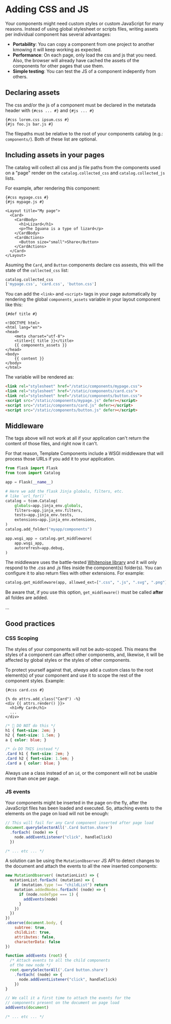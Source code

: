 # Adding CSS and JS

Your components might need custom styles or custom JavaScript for many reasons. Instead of using global stylesheet or scripts files, writing assets per individual component has several advantages:

- **Portability**: You can copy a component from one project to another kmowing it will keep working as expected.
- **Performance**: On each page, only load the css and js that you need. Also, the browser will already have cached the assets of the components for other pages that use them.
- **Simple testing**: You can test the JS of a component indepently from others.


## Declaring assets

The css and/or the js of a component must be declared in the metatada header with `{#css ... #}` and `{#js ... #}`

```html+jinja
{#css lorem.css ipsum.css #}
{#js foo.js bar.js #}
```

The filepaths must be relative to the root of your components catalog (e.g.: `components/`). Both of these list are optional.


## Including assets in your pages

The catalog will collect all css and js file paths from the components used on a "page" render on the `catalog.collected_css` and `catalog.collected_js` lists.

For example, after rendering this component:

```html+jinja title="components/MyPage.jinja"
{#css mypage.css #}
{#js mypage.js #}

<Layout title="My page">
  <Card>
    <CardBody>
      <h1>Lizard</h1>
      <p>The Iguana is a type of lizard</p>
    </CardBody>
    <CardActions>
      <Button size="small">Share</Button>
    </CardActions>
  </Card>
</Layout>
```

Asuming the `Card`, and `Button` components declare css assests, this will the state of the `collected_css` list:

```py
catalog.collected_css
['mypage.css', 'card.css', 'button.css']
```

You can add the `<link>` and `<script>` tags in your page automatically by rendering the global `components_assets` variable in your layout component like this:

```html+jinja title="components/Layout.jinja" hl_lines="7"
{#def title #}

<!DOCTYPE html>
<html lang="en">
<head>
	<meta charset="utf-8">
	<title>{{ title }}</title>
	{{ components_assets }}
</head>
<body>
	{{ content }}
</body>
</html>
```

The variable will be rendered as:

```html
<link rel="stylesheet" href="/static/components/mypage.css">
<link rel="stylesheet" href="/static/components/card.css">
<link rel="stylesheet" href="/static/components/button.css">
<script src="/static/components/mypage.js" defer></script>
<script src="/static/components/card.js" defer></script>
<script src="/static/components/button.js" defer></script>
```

## Middleware

The tags above will not work at all if your application can't return the content of those files, and right now it can't.

For that reason, Template Components include a WSGI middleware that will process those URLs if you add it to your application.

```py
from flask import Flask
from tcom import Catalog

app = Flask(__name__)

# Here we add the flask Jinja globals, filters, etc.
# like `url_for()`
catalog = tcom.Catalog(
    globals=app.jinja_env.globals,
    filters=app.jinja_env.filters,
    tests=app.jinja_env.tests,
    extensions=app.jinja_env.extensions,
)
catalog.add_folder("myapp/components")

app.wsgi_app = catalog.get_middleware(
    app.wsgi_app,
    autorefresh=app.debug,
)
```

The middleware uses the battle-tested [Whitenoise library](http://whitenoise.evans.io/) and it will only respond to the *.css* and *.js* files inside the component(s) folder(s). You can configure it to also return files with other extensions. For example:

```python
catalog.get_middleware(app, allowed_ext=[".css", ".js", ".svg", ".png"]
```

Be aware that, if you use this option, `get_middleware()` must be called **after** all foldes are added.

...


## Good practices

### CSS Scoping

The styles of your components will not be auto-scoped. This means the styles of a component can affect other components, and, likewise, it will be affected by global styles or the styles of other components.

To protect yourself against that, *always* add a custom class to the root element(s) of your component and use it to scope the rest of the component styles.
Example:

```html+jinja title="components/Card.jinja"
{#css card.css #}

{% do attrs.add_class("Card") -%}
<div {{ attrs.render() }}>
  <h1>My Card</h1>
  ...
</div>
```

```css title="components/card.css"
/* 🚫 DO NOT do this */
h1 { font-size: 2em; }
h2 { font-size: 1.5em; }
a { color: blue; }

/* 👍 DO THIS instead */
.Card h1 { font-size: 2em; }
.Card h2 { font-size: 1.5em; }
.Card a { color: blue; }
```

Always use a class instead of an `id`, or the component will not be usable more than once per page.


### JS events

Your components might be inserted in the page on-the fly, after the JavaScript files has been loaded and executed. So, attaching events to the elements on the page on load will not be enough:

```js title="components/card.js"
// This will fail for any Card component inserted after page load
document.querySelectorAll('.Card button.share')
  .forEach( (node) => {
    node.addEventListener("click", handleClick)
  })

/* ... etc ... */
```

A solution can be using the `MutationObserver` JS API to detect changes to the document and attach the events to all the new inserted components:

```js title="components/card.js"
new MutationObserver( (mutationList) => {
  mutationList.forEach( (mutation) => {
    if (mutation.type !== "childList") return
    mutation.addedNodes.forEach( (node) => {
      if (node.nodeType === 1) {
        addEvents(node)
      }
    })
  })
})
.observe(document.body, {
    subtree: true,
    childList: true,
    attributes: false,
    characterData: false
})

function addEvents (root) {
  /* Attach events to all the child components
  of the new node */
  root.querySelectorAll('.Card button.share')
    .forEach( (node) => {
      node.addEventListener("click", handleClick)
    })
}

// We call it a first time to attach the events for the
// components present on the document on page load
addEvents(document)

/* ... etc ... */
```
